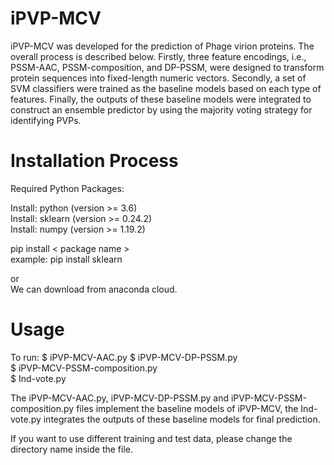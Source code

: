 iPVP-MCV
=========================
iPVP-MCV was developed for the prediction of Phage virion proteins. The overall process is described below. 
Firstly, three feature encodings, i.e., PSSM-AAC, PSSM-composition, and DP-PSSM, were designed to transform protein sequences into fixed-length numeric vectors. Secondly, a set of SVM classifiers were trained as the baseline models based on each type of features. Finally, the outputs of these baseline models were integrated to construct an ensemble predictor by using the majority voting strategy for identifying PVPs.

Installation Process
=========================
Required Python Packages:

Install: python (version >= 3.6)  
Install: sklearn (version >= 0.24.2)  
Install: numpy (version >= 1.19.2)    

pip install < package name >  
example: pip install sklearn  

or  
We can download from anaconda cloud.  

Usage
=========================
To run: $ iPVP-MCV-AAC.py
        $ iPVP-MCV-DP-PSSM.py  
        $ iPVP-MCV-PSSM-composition.py  
        $ Ind-vote.py
        
The iPVP-MCV-AAC.py, iPVP-MCV-DP-PSSM.py and iPVP-MCV-PSSM-composition.py files implement the baseline models of iPVP-MCV, the Ind-vote.py integrates the outputs of these baseline models for final prediction.
 
If you want to use different training and test data, please change the directory name inside the file.
